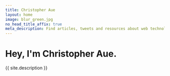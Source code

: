 ```yaml
---
title: Christopher Aue
layout: home
image: blur_green.jpg
no_head_title_affix: true
meta_description: Find articles, tweets and resources about web technology, product development and self-improvement written and collected by Christopher Aue!
---
```


Hey, I'm Christopher Aue.
=========================

{{ site.description }}